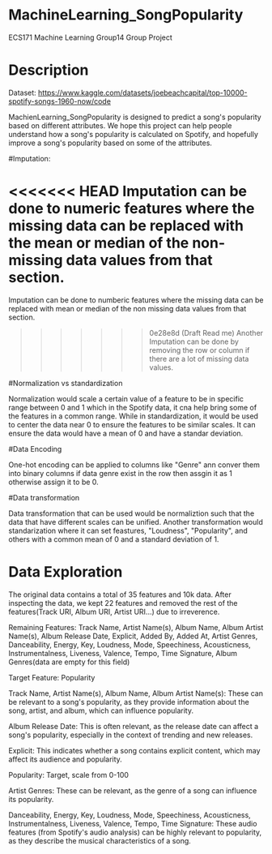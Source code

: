 # MachineLearning_SongPopularity
ECS171 Machine Learning Group14 Group Project

# Description
Dataset: https://www.kaggle.com/datasets/joebeachcapital/top-10000-spotify-songs-1960-now/code

MachienLearning_SongPopularity is designed to predict a song's popularity based on 
different attributes. We hope this project can help people understand how a song's popularity 
is calculated on Spotify, and hopefully improve a song's popularity based on some of the 
attributes.

#Imputation:

<<<<<<< HEAD
Imputation can be done to numeric features where the missing data can be replaced 
with the mean or median of the non-missing data values from that section.
=======
Imputation can be done to numberic features where the missing data can be replaced 
with mean or median of the non missing data values from that section.
>>>>>>> 0e28e8d (Draft Read me)
Another Imputation can be done by removing the row or column if there are a lot of missing data values.

#Normalization vs standardization

Normalization would scale a certain value of a feature to be in specific range between 0 and 1 which in the Spotify
data, it cna help bring some of the features in a common range. 
While in standardization, it would be used to center the data near 0 to ensure the features to be similar scales. 
It can ensure the data would have a mean of 0 and have a standar deviation.  

#Data Encoding

One-hot encoding can be applied to columns like "Genre" ann conver them into binary columns if data genre
exist in the row then assgin it as 1 otherwise assign it to be 0. 


#Data transformation

Data transformation that can be used would be normaliztion such that the data that have different scales can be unified. 
Another transformation would standarization where it can set feastures, "Loudness", "Popularity", and others with a
common mean of 0 and a standard deviation of 1.  


# Data Exploration
The original data contains a total of 35 features and 10k data. After inspecting the data, we kept 22 features and removed the rest of the features(Track URI, Album URI, Artist URI...) due to irreverence.

Remaining Features: Track Name, Artist Name(s), Album Name, Album Artist Name(s), Album Release Date, Explicit, Added By, Added At, Artist Genres, Danceability, Energy, Key, Loudness, Mode, Speechiness, Acousticness, Instrumentalness, Liveness, Valence, Tempo, Time Signature, Album Genres(data are empty for this field)

Target Feature: Popularity

Track Name, Artist Name(s), Album Name, Album Artist Name(s): These can be relevant to a song's popularity, as they provide information about the song, artist, and album, which can influence popularity.

Album Release Date: This is often relevant, as the release date can affect a song's popularity, especially in the context of trending and new releases.

Explicit: This indicates whether a song contains explicit content, which may affect its audience and popularity.

Popularity: Target, scale from 0-100

Artist Genres: These can be relevant, as the genre of a song can influence its popularity.

Danceability, Energy, Key, Loudness, Mode, Speechiness, Acousticness, Instrumentalness, Liveness, Valence, Tempo, Time Signature: These audio features (from Spotify's audio analysis) can be highly relevant to popularity, as they describe the musical characteristics of a song.
